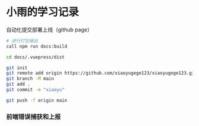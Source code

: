 # 小雨的学习记录

自动化提交部署上线（github page）
```bash
# 进行打包输出
call npm run docs:build

cd docs/.vuepress/dist

git init
git remote add origin https://github.com/xiaoyugege123/xiaoyugege123.github.io.git
git branch -M main
git add .
git commit -m "xiaoyu"

git push -f origin main
```

### 前端错误捕获和上报